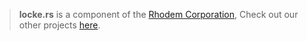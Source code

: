 > **locke.rs** is a component of the [Rhodem Corporation](https://rhodem.com/), Check out our other projects [here](https://github.com/rhodem-labs).
